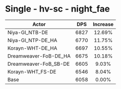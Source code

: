 # Single - hv-sc - night_fae
| Actor | DPS | Increase |
|---|:---:|:---:|
|Niya-GI_NTB-DE|6827|12.69%|
|Niya-GI_NTP-DE_HA|6770|11.75%|
|Korayn-WHT-DE_HA|6697|10.55%|
|Dreamweaver-FoB-DE_HA|6675|10.18%|
|Dreamweaver-FoB_SB-DE|6605|9.03%|
|Korayn-WHT_FS-DE|6546|8.04%|
|Base|6058|0.00%|
